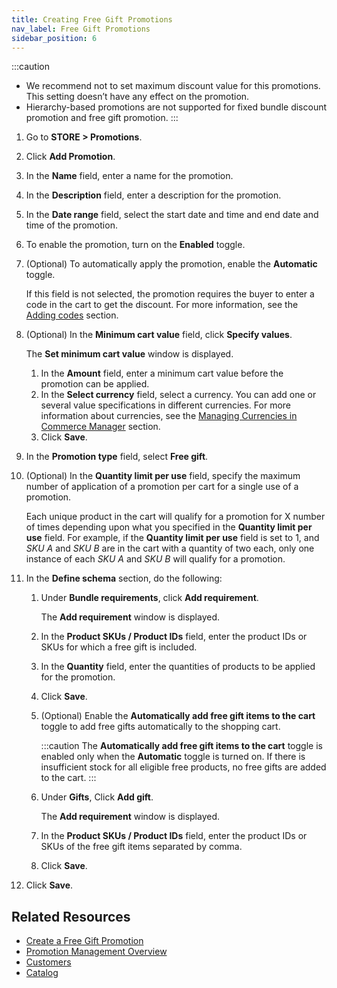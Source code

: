 ```yaml
---
title: Creating Free Gift Promotions
nav_label: Free Gift Promotions
sidebar_position: 6
---
```


:::caution
- We recommend not to set maximum discount value for this promotions. This setting doesn’t have any effect on the promotion.
- Hierarchy-based promotions are not supported for fixed bundle discount promotion and free gift promotion.
:::

1. Go to **STORE > Promotions**.
1. Click **Add Promotion**.
1. In the **Name** field, enter a name for the promotion.
1. In the **Description** field, enter a description for the promotion.
1. In the **Date range**  field, select the start date and time and end date and time of the promotion.
1. To enable the promotion, turn on the **Enabled** toggle.
1. (Optional) To automatically apply the promotion, enable the **Automatic** toggle.
    
    If this field is not selected, the promotion requires the buyer to enter a code in the cart to get the discount. For more information, see the [Adding codes](/docs/commerce-cloud/promotions/promotions-cm/overview#adding-codes) section.
1. (Optional) In the **Minimum cart value** field, click **Specify values**.
    
    The **Set minimum cart value** window is displayed.
   1. In the **Amount** field, enter a minimum cart value before the promotion can be applied.
   1. In the **Select currency** field, select a currency.
      You can add one or several value specifications in different currencies. For more information about currencies, see the [Managing Currencies in Commerce Manager](/docs/pxm/currencies/manage-currencies) section.
    1. Click **Save**.
1. In the **Promotion type** field, select **Free gift**.
1. (Optional) In the **Quantity limit per use** field, specify the maximum number of application of a promotion per cart for a single use of a promotion.

    Each unique product in the cart will qualify for a promotion for X number of times depending upon what you specified in the **Quantity limit per use** field. For example, if the **Quantity limit per use** field is set to 1, and *SKU A* and *SKU B* are in the cart with a quantity of two each, only one instance of each *SKU A* and *SKU B* will qualify for a promotion.
1. In the **Define schema** section, do the following:
    1. Under **Bundle requirements**, click **Add requirement**.

        The **Add requirement** window is displayed.
    1. In the **Product SKUs / Product IDs** field, enter the product IDs or SKUs for which a free gift is included.
    1. In the **Quantity** field, enter the quantities of products to be applied for the promotion. 
    1. Click **Save**.
    1. (Optional) Enable the **Automatically add free gift items to the cart** toggle to add free gifts automatically to the shopping cart.

        :::caution
        The **Automatically add free gift items to the cart** toggle is enabled only when the **Automatic** toggle is turned on. If there is insufficient stock for all eligible free products, no free gifts are added to the cart.
        :::
        
    1. Under **Gifts**, Click **Add gift**.

        The **Add requirement** window is displayed.
    1. In the **Product SKUs / Product IDs** field, enter the product IDs or SKUs of the free gift items separated by comma.
    1. Click **Save**.
1. Click **Save**.

## Related Resources

- [Create a Free Gift Promotion](/docs/commerce-cloud/promotions/promotions-cm/item-level-promotions/free-gift-promotions)
- [Promotion Management Overview](/docs/commerce-cloud/promotions/promotion-management/promotion-management-overview)
- [Customers](/docs/commerce-cloud/customer-management/customers)
- [Catalog](/docs/pxm/catalogs/catalogs)
